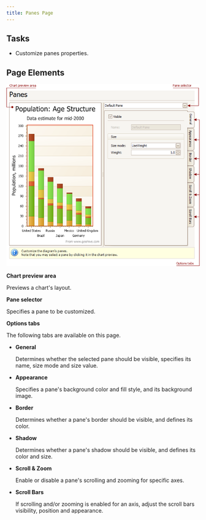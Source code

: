 ```yaml
---
title: Panes Page
---
```

## Tasks
* Customize panes properties.

## Page Elements
![ChartWizard_PanesTab](../../../images/Img7754.png)

**Chart preview area**

Previews a chart's layout.

**Pane selector**

Specifies a pane to be customized.

**Options tabs**

The following  tabs are available on this page.
* **General**
	
	Determines whether the selected pane should be visible, specifies its name, size mode and size value.
* **Appearance**
	
	Specifies a pane's background color and fill style, and its background image.
* **Border**
	
	Determines whether a pane's border should be visible, and defines its color.
* **Shadow**
	
	Determines whether a pane's shadow should be visible, and defines its color and size.
* **Scroll &amp; Zoom**
	
	Enable or disable a pane's scrolling and zooming for specific axes.
* **Scroll Bars**
	
	If scrolling and/or zooming is enabled for an axis, adjust the scroll bars visibility, position and appearance.